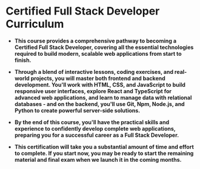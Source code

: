 # Certified Full Stack Developer Curriculum

- **This course provides a comprehensive pathway to becoming a Certified Full Stack Developer, covering all the essential technologies required to build modern, scalable web applications from start to finish.**

- **Through a blend of interactive lessons, coding exercises, and real-world projects, you will master both frontend and backend development. You'll work with HTML, CSS, and JavaScript to build responsive user interfaces, explore React and TypeScript for advanced web applications, and learn to manage data with relational databases - and on the backend, you'll use Git, Npm, Node.js, and Python to create powerful server-side solutions.**

- **By the end of this course, you'll have the practical skills and experience to confidently develop complete web applications, preparing you for a successful career as a Full Stack Developer.**

- **This certification will take you a substantial amount of time and effort to complete. If you start now, you may be ready to start the remaining material and final exam when we launch it in the coming months.**
